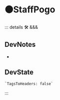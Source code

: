 # 🟠<moto>StaffPogo</moto>

::: details 🛠 <dev>&&&</dev>

## DevNotes

-

## DevState

```py
`TagsToHeaders: false`
```

:::
